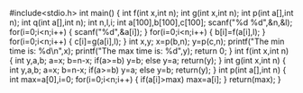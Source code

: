 #include<stdio.h>
int main()
{
        int f(int x,int n);
        int g(int x,int n);
        int p(int a[],int n);
        int q(int a[],int n);
        int n,l,i;
        int a[100],b[100],c[100];
        scanf("%d %d",&n,&l);
        for(i=0;i<n;i++)
        {
                scanf("%d",&a[i]);
        }
        for(i=0;i<n;i++)
        {
                b[i]=f(a[i],l);
        }
        for(i=0;i<n;i++)
        {
                c[i]=g(a[i],l);
        }
        int x,y;
        x=p(b,n);
        y=p(c,n);
        printf("The min time is: %d\n",x);
        printf("The max time is: %d",y);
        return 0;
}
int f(int x,int n)
{
        int y,a,b;
        a=x;
        b=n-x;
        if(a>=b) y=b;
        else y=a;
        return(y);
}
int g(int x,int n)
{       
        int y,a,b;
        a=x;
        b=n-x;
        if(a>=b) y=a;
        else y=b;
        return(y);
}
int p(int a[],int n)
{
        int max=a[0],i=0;
        for(i=0;i<n;i++)
        {
                if(a[i]>max)
                        max=a[i];
        }
        return(max);
}

